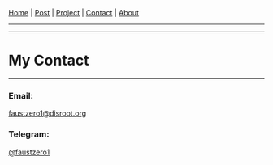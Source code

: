 <nav>
<a href="./index.html">Home</a>
|
<a href="./post.html">Post</a>
|
<a href="./project.html">Project</a>
|
<a href="./contact.html">Contact</a>
|
<a href="./about.html">About</a>
</nav>
</header>
<hr><hr>
<main>
<!-- Your Content Start After This Line -->


# My Contact

---

### Email:

[faustzero1@disroot.org](mailto:faustzero1@disroot.org)

### Telegram:

[@faustzero1](https://t.me/faustzero1) 
